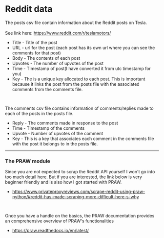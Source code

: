 # Reddit data
The posts csv file contain information about the Reddit posts on Tesla.<br>
<br> 
See link here: https://www.reddit.com/r/teslamotors/ <br>
* Title - Title of the post
* URL - url for the post (each post has its own url where you can see the comments for that post)
* Body - The contents of each post 
* Upvotes - The number of upvotes of the post
* Time - Timestamp of post(I have converted it from utc timestamp for you)
* Key - The is a unique key allocated to each post. This is important because it links the post from the posts file
with the associated comments from the comments file.  
<br>

The comments csv file contains information of comments/replies made to each of the posts in the posts file.<br>
* Reply - The comments made in response to the post
* Time - Timestamp of the comments
* Upvote - Number of upvotes of the comment
* Key - This is a key that associates each comment in the comments file with the post it belongs to in the posts file.<br>
---  

### The PRAW module
Since you are not expected to scrap the Reddit API yourself I won't go into too much detail here. 
But if you are interested, the link below is very beginner friendly and is also how I got started with PRAW.
* https://www.privateproxyreviews.com/scrape-reddit-using-praw-python/#reddit-has-made-scraping-more-difficult-here-s-why
<br>

Once you have a handle on the basics, the PRAW documentation provides an comprehensive overview of PRAW's functionalities
* https://praw.readthedocs.io/en/latest/ <br>
